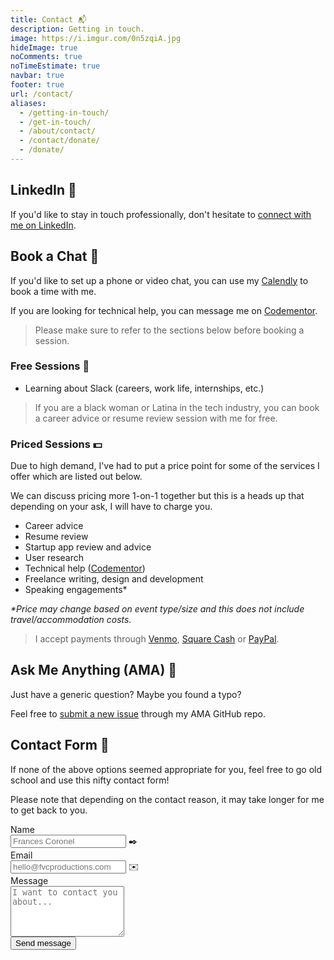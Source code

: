 ```yaml
---
title: Contact 📬
description: Getting in touch.
image: https://i.imgur.com/0n5zqiA.jpg
hideImage: true
noComments: true
noTimeEstimate: true
navbar: true
footer: true
url: /contact/
aliases:
  - /getting-in-touch/
  - /get-in-touch/
  - /about/contact/
  - /contact/donate/
  - /donate/
---
```


## LinkedIn 💼️

If you'd like to stay in touch professionally, don't hesitate to [connect with me on LinkedIn](https://linkedin.com/in/fvcproductions).

## Book a Chat 📅

If you'd like to set up a phone or video chat, you can use my [Calendly](https://calendly.com/fvcproductions) to book a time with me.

If you are looking for technical help, you can message me on [Codementor](https://www.codementor.io/fvcproductions).

> Please make sure to refer to the sections below before booking a session.

### Free Sessions 💛️

- Learning about Slack (careers, work life, internships, etc.)

> If you are a black woman or Latina in the tech industry, you can book a career advice or resume review session with me for free.

### Priced Sessions 💵

Due to high demand, I've had to put a price point for some of the services I offer which are listed out below.

We can discuss pricing more 1-on-1 together but this is a heads up that depending on your ask, I will have to charge you.

- Career advice
- Resume review
- Startup app review and advice
- User research
- Technical help ([Codementor](https://www.codementor.io/fvcproductions))
- Freelance writing, design and development
- Speaking engagements*

_*Price may change based on event type/size and this does not include travel/accommodation costs._

> I accept payments through [Venmo](https://venmo.com/fvcproductions), [Square Cash](https://cash.me/$fvcprdxs) or [PayPal](https://paypal.me/fvcproductions).

## Ask Me Anything (AMA) 🤔️

Just have a generic question? Maybe you found a typo?

Feel free to [submit a new issue](https://github.com/fvcproductions/ama/issues/new) through my AMA GitHub repo.

## Contact Form 📼

If none of the above options seemed appropriate for you, feel free to go old school and use this nifty contact form!

Please note that depending on the contact reason, it may take longer for me to get back to you.

<div class="contact-form">
  <form method="POST" action="https://formspree.io/hello@fvcproductions.com">
    <input type="hidden" name="_subject" value="FVCproductions - New Contact Message">
    <div class="field">
      <label class="label">Name</label>
      <div class="control has-icons-left">
        <input class="input" aria-label="Name" autocomplete="on" type="text" name="name" placeholder="Frances Coronel">
        <span class="icon is-left">
          ✒️
        </span>
      </div>
    </div>
    <div class="field">
      <label class="label">Email</label>
      <div class="control has-icons-left">
        <input class="input" aria-label="Email" autocomplete="on" type="email" name="email" placeholder="hello@fvcproductions.com">
        <span class="icon is-left">
          ✉️
        </span>
      </div>
    </div>
    <div class="field">
      <label class="label">Message</label>
      <div class="control">
        <textarea class="textarea" aria-label="Message" spellcheck="true" rows="5" name="message" id="message" placeholder="I want to contact you about..."></textarea>
      </div>
    </div>
    <div class="field">
      <div class="control">
        <button type="submit" class="button is-link">Send message</button>
      </div>
    </div>
  </form>
</div>

